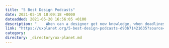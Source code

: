 ```yaml
---
title: "5 Best Design Podcasts"
date: 2021-05-19 18:09:18 +0000
dateadded: 2021-05-20 16:56:05 +0100
description: "    When can a designer get new knowledge, when deadlines are always tight? In Podcasts of course! We’ve gathered the best channels here.  Continue reading on UX Planet »  "
link: "https://uxplanet.org/5-best-design-podcasts-d93b71421635?source=rss----819cc2aaeee0---4"
category:
directory: _directory/ux-planet.md
---
```

